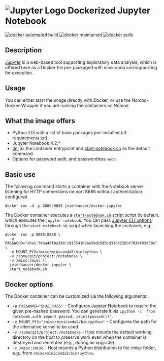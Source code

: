 # ![Jupyter Logo](https://avatars3.githubusercontent.com/u/7388996?v=3&s=200) Dockerized Jupyter Notebook 

![docker automated build](https://img.shields.io/docker/automated/jrottenberg/ffmpeg.svg) ![docker maintained](https://img.shields.io/maintenance/yes/2016.svg) ![docker pulls](https://img.shields.io/docker/pulls/jviehhauser/jupyter-docker.svg)

## Description
[Jupyter](http://blog.jupyter.org/) is a web-based tool supporting exploratory data analysis, which is offered here as a Docker file pre-packaged with miniconda and supporting for execution .

## Usage
You can either start the image directly with Docker, or use the Nomad-Docker-Wrapper if you are running the containers on Nomad.

## What the image offers
* Python 2/3 with a list of base packages pre-installed (cf. requirements.txt)
* Jupyter Notebook 4.2.*
* [tini](https://github.com/krallin/tini) as the container entrypoint and [start-notebook.sh](./start-notebook.sh) as the default command
* Options for password auth, and passwordless `sudo`

## Basic use

The following command starts a container with the Notebook server listening for HTTP connections on port 8888 without authentication configured.

```
docker run -d -p 8888:8888 jviehhauser/docker-jupyter
```

The Docker container executes a [`start-notebook.sh` script](./start-notebook.sh) script by default, which executes the `jupyter notebook`. You can pass [Jupyter CLI options](http://jupyter.readthedocs.org/en/latest/config.html#command-line-arguments) through the `start-notebook.sh` script when launching the container, e.g.:

```
docker run -p 8888:8888 \
  -e PASSWORD="sha1:74ba40f8a388:c913541b7ee99d15d5ed31d4226bf7838f83a50e" \
  -e MOUNT_PY2=/misc/miniconda2/bin/python \
  -v /some/git/project:/notebooks \
  -v /misc:/misc \
  jviehhauser/docker-jupyter \
  start_notebook.sh
```

## Docker options
The Docker container can be customized via the following arguments: 
* `-e PASSWORD="SHA1_PASS"` - Configures Jupyter Notebook to require the given pre-hashed password. You can generate it via `ipython -c 'from notebook.auth import passwd; print(passwd())'`.
* `-e MOUNT_PY2="/misc/miniconda2/bin/python"` - Configures the path for the alternative kernel to be used.
* `-v /some/git/project:/notebooks` - Host mounts the default working directory on the host to preserve work even when the container is destroyed and recreated (e.g., during an upgrade).
* `-v /misc:/misc` - Host mounts a Python distribution to the /misc folder, e.g.: from `/misc/miniconda2/bin/python`.

